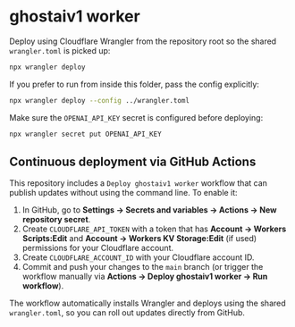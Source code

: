 # ghostaiv1 worker

Deploy using Cloudflare Wrangler from the repository root so the shared `wrangler.toml` is picked up:

```sh
npx wrangler deploy
```

If you prefer to run from inside this folder, pass the config explicitly:

```sh
npx wrangler deploy --config ../wrangler.toml
```

Make sure the `OPENAI_API_KEY` secret is configured before deploying:

```sh
npx wrangler secret put OPENAI_API_KEY
```

## Continuous deployment via GitHub Actions

This repository includes a `Deploy ghostaiv1 worker` workflow that can publish updates without using the command line. To enable it:

1. In GitHub, go to **Settings → Secrets and variables → Actions → New repository secret**.
2. Create `CLOUDFLARE_API_TOKEN` with a token that has **Account → Workers Scripts:Edit** and **Account → Workers KV Storage:Edit** (if used) permissions for your Cloudflare account.
3. Create `CLOUDFLARE_ACCOUNT_ID` with your Cloudflare account ID.
4. Commit and push your changes to the `main` branch (or trigger the workflow manually via **Actions → Deploy ghostaiv1 worker → Run workflow**).

The workflow automatically installs Wrangler and deploys using the shared `wrangler.toml`, so you can roll out updates directly from GitHub.
